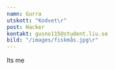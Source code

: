 ```yaml
---
namn: Gurra
utskott: "Kodvet\r"
post: Hacker
kontakt: gusno115@student.liu.se
bild: "/images/fiskmås.jpg\r"
---
```

I﻿ts me